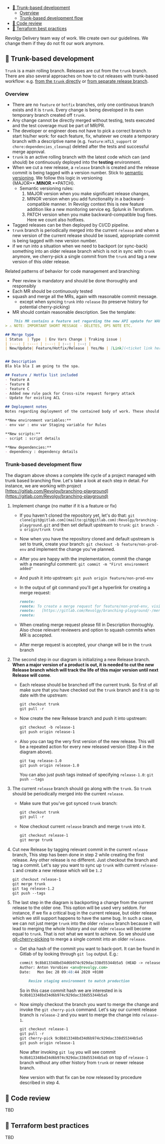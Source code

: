 - [🌲 Trunk-based development](#-trunk-based-development)
  - [Overview](#overview)
  - [Trunk-based development flow](#trunk-based-development-flow)
- [👀 Code review](#-code-review)
- [👷 Terraform best practices](#-terraform-best-practices)

Revolgy Delivery team way of work. We create own our guidelines. We change them if they do not fit our work anymore.

## 🌲 Trunk-based development
`Trunk` is a main rolling branch. Releases are cut from the `trunk` branch. There are also several approaches on how to cut releases with trunk-based workflow: e.g. [from the `trunk` directly](https://trunkbaseddevelopment.com/release-from-trunk/) or [from separate release branch](https://trunkbaseddevelopment.com/branch-for-release/).

### Overview

- There are no `feature` or `hotfix` branches, only one continuous branch exists and it is `trunk`. Every change is being developed in its own temporary branch created off `trunk`.
- Any change cannot be directly merged without testing, tests executed and the test coverage must be part of MR/PR.
- The developer or engineer does not have to pick a correct branch to start his/her work: for each feature, fix, whatever we create a temporary branch with a descriptive name (e.g. `feature:mTLS_support` or `chore:dependencies_cleanup`) deleted after the tests and successful merge approval.
- `trunk` is an active rolling branch with the latest code which can (and should) be continuously deployed into the **testing** environment.
- When we cut a new release, a `release` branch is created and the release commit is being tagged with a version number. Stick to [semantic versioning](https://semver.org/). We follow this logic in versioning {MAJOR**.**MINOR**.**PATCH}.
  - Semantic versioning rules:
      1. MAJOR version when you make significant release changes,
      2. MINOR version when you add functionality in a backward-compatible manner. In Revolgy context this is new feature addition like a new monitoring service eg. Splunk in Terraform.
      3. PATCH version when you make backward-compatible bug fixes. Here we count also hotfixes.
- Tagged releases can be then deployed by CI/CD pipeline.
- `trunk` branch is periodically merged into the current `release` and when a new version of the current release should be issued, appropriate commit is being tagged with new version number.
- if we run into a situation when we need to backport (or sync-back) something into an older release branch which is not in sync with `trunk` anymore, we cherry-pick a single commit from the `trunk` and tag a new version of this older release.

Related patterns of behavior for code management and branching:

- Peer review is mandatory and should be done thoroughly and responsibly
- Each MR should be continuously tested
- squash and merge all the MRs, again with reasonable commit message.
  - except when syncing `trunk` into `release` (to preserve history for potential cherry-picking)
- MR should contain reasonable description. See the template:

```markdown
	This MR contains a feature set regarding the new API update for WAF v2.0 with new rules for CoolClient.io.
> ⚠️ NOTE: IMPORTANT SHORT MESSAGE - DELETES, OPS NOTE ETC.

## Merge type
| Status  | Type  | Env Vars Change | Traking issue |
| :---: | :---: | :---: | :--: | :--: |
| New/Update| Feature/Hotfix/Release | Yes/No | [Link](<ticket link here>) |


## Description
Bla bla bla I am going to the spa.

## Feature / Hotfix list included
- feature A
- feature B
- feature C
- Added new rule pack for Cross-site request forgery attack
- Update for existing ACL

## Deployment notes
Notes regarding deployment of the contained body of work. These should note any new dependencies, new scripts, etc.

**New environment variables:**
- env var : env var Staging variable for Rules

**New scripts:**
- script : script details

**New dependencies:**
- dependency : dependency details
```
### Trunk-based development flow

The diagram above shows a complete life cycle of a project managed with trunk based branching flow. Let's take a look at each step in detail. For instance, we are working with project [https://gitlab.com/Revolgy/branching-playground](https://gitlab.com/Revolgy/branching-playground)

1. Implement change (no matter if it is a feature or fix)
    - If you haven't cloned the repository yet, let's do that: `git clone[git@gitlab.com](mailto:git@gitlab.com):Revolgy/branching-playground.git`
    and then set default upstream to `trunk`: `git branch -u origin/trunk trunk`
    - Now when you have the repository cloned and default upstream is set to trunk, create your branch: `git checkout -b feature/non-prod-env` and implement the change you've planned.
    - After you are happy with the implementation, commit the change with a meaningful comment: `git commit -m "First environment added"`
    - And push it into upstream: `git push origin feature/non-prod-env`
    - In the output of git command you'll get a hyperlink for creating a  merge request:

        ```markdown
        remote:
        remote: To create a merge request for feature/non-prod-env, visit:
        remote:   [https://gitlab.com/Revolgy/branching-playground/-/merge_requests/new?merge_request[source_branch]=feature%2Fnon-prod-env](https://gitlab.com/Revolgy/branching-playground/-/merge_requests/new?merge_request%5Bsource_branch%5D=feature%2Fnon-prod-env)
        remote:
        ```

    - When creating merge request please fill in Description thoroughly. Also chose relevant reviewers and option to squash commits when MR is accepted.
    - After merge request is accepted, your change will be in the `trunk` branch
2. The second step in our diagram is initializing a new Release branch. **When a major version of a product is out, it is needed to cut the new Release branch which will track the life of this major version until next Release will come**.
    - Each release should be branched off the current trunk. So first of all make sure that you have checked out the `trunk` branch and it is up to date with the upstream:

        ```markdown
        git checkout trunk
        git pull -r
        ```

    - Now create the new Release branch and push it into upstream:

        ```markdown
        git checkout -b release-1
        git push origin release-1
        ```

    - Also you can tag the very first version of the new release. This will be a repeated action for every new released version (Step 4 in the diagram above).

        ```markdown
        git tag release-1.0
        git push origin release-1.0
        ```

        You can also just push tags instead of specifying `release-1.0`: `git push --tags`

3. The current `release` branch should go along with the `trunk`.  So `trunk` should be periodically merged into the current `release`.
    - Make sure that you've got synced `trunk` branch:

        ```markdown
        git checkout trunk
        git pull -r
        ```

    - Now checkout current `release` branch and merge `trunk` into it.

        ```markdown
        git checkout release-1
        git merge trunk
        ```

4. Cut new Release by tagging relevant commit in the current `release` branch, This step has been done in step 2 while creating the first release. Any other release is no different. Just checkout the branch and tag a commit.
Let's say you want to sync up `trunk` with current `release-1` and create a new release which will be `1.2`

    ```markdown
    git checkout release-1
    git merge trunk
    git tag release-1.2
    git push --tags
    ```

5. The last step in the diagram is backporting a change from the current release to the older one. This option will be used very seldom. For instance, if we fix a critical bug in the current release, but older release which we still support happens to have the same bug.
In such a case, we can not just merge `trunk` into the older `release` branch because it will lead to merging the whole history and our older `release` will become equal to `trunk`. That is not what we want to achieve. So we should use [git-cherry-picking](https://git-scm.com/docs/git-cherry-pick) to merge a single commit into an older `release`.
    - Get sha hash of the commit you want to back-port. It can be found in Gitlab of by looking through `git log` output. E.g.:

        ```markdown
        commit 9c8b813348bd34d6b974c929dac338d55344b5a5 (HEAD -> release-2, tag: release-2.1, origin/trunk, origin/HEAD, trunk)
        Author: Anton Vorobiev <anv@revolgy.com>
        Date:   Mon Dec 28 09:48:44 2020 +0100

            Resize staging environment to match production
        ```

        So in this case commit hash we are interested in is `9c8b813348bd34d6b974c929dac338d55344b5a5`

    - Now simply checkout the branch you want to merge the change and invoke the `git cherry-pick` command. Let's say our current release branch is `release-2` and you want to merge the change into `release-1`.

        ```markdown
        git checkout release-1
        git pull -r
        git cherry-pick 9c8b813348bd34d6b974c929dac338d55344b5a5
        git push origin release-1
        ```

        Now after invoking `git log` you will see commit `9c8b813348bd34d6b974c929dac338d55344b5a5` on top of `release-1` branch without any other history from `trunk` or newer release branch.

        New version with that fix can be now released by procedure described in step 4.

## 👀 Code review
TBD

## 👷 Terraform best practices
TBD
